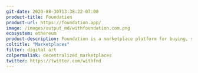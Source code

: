```yaml
---
git-date: 2020-08-30T13:38:22-07:00
product-title: Foundation
product-url: https://foundation.app/
image: /images/output_md/withfoundation.com.png
ecosystem: ethereum
product-description: Foundation is a marketplace platform for buying, selling, and trading limited-edition goods.
coltitle: "Marketplaces"
filter: digital art
colpermalink: decentralized_marketplaces
twitter: https://twitter.com/withfnd
---
```


